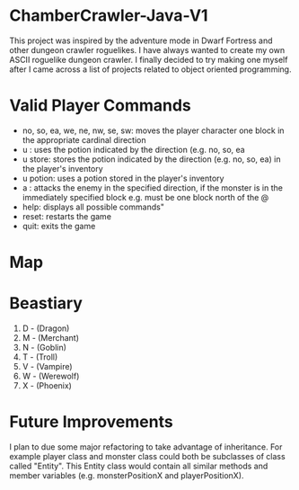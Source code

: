 # ChamberCrawler-Java-V1

This project was inspired by the adventure mode in Dwarf Fortress and other dungeon crawler roguelikes. I have always wanted to create my own ASCII roguelike dungeon crawler. I finally decided to try making one myself after I came across a list of projects related to object oriented programming.

# Valid Player Commands
* no, so, ea, we, ne, nw, se, sw: moves the player character one block in the appropriate cardinal direction
* u <direction>: uses the potion indicated by the direction (e.g. no, so, ea
* u <direction> store: stores the potion indicated by the direction (e.g. no, so, ea) in the player's inventory
* u potion: uses a potion stored in the player's inventory
* a <direction>: attacks the enemy in the specified direction, if the monster is in the immediately specified block e.g. must be one block north of the @ 
* help: displays all possible commands" 
* reset: restarts the game 
* quit: exits the game
  
# Map

# Beastiary
1. D - (Dragon)
2. M - (Merchant)
3. N - (Goblin)
4. T - (Troll)
5. V - (Vampire)
6. W - (Werewolf)
7. X - (Phoenix)

# Future Improvements
I plan to due some major refactoring to take advantage of inheritance. For example player class and monster class could both be subclasses of class called "Entity". This Entity class would contain all similar methods and member variables (e.g. monsterPositionX and playerPositionX).
